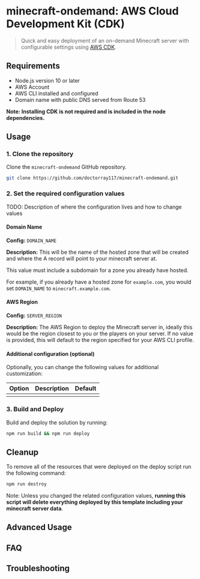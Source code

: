 # minecraft-ondemand: AWS Cloud Development Kit (CDK)

> Quick and easy deployment of an on-demand Minecraft server with configurable
> settings using [AWS CDK](https://aws.amazon.com/cdk/).

## Requirements

- Node.js version 10 or later
- AWS Account
- AWS CLI installed and configured
- Domain name with public DNS served from Route 53

**Note: Installing CDK is not required and is included in the node dependencies.**

## Usage

### 1. Clone the repository

Clone the `minecraft-ondemand` GitHub repository.

```bash
git clone https://github.com/doctorray117/minecraft-ondemand.git
```

### 2. Set the required configuration values

TODO: Description of where the configuration lives and how to change values

#### Domain Name

**Config:** `DOMAIN_NAME`

**Description:** This will be the name of the hosted zone that will be created
and where the A record will point to your minecraft server at.

This value must include a subdomain for a zone you already have hosted.

For example, if you already have a hosted zone for `example.com`, you would set
`DOMAIN_NAME` to `minecraft.example.com`.

#### AWS Region

**Config:** `SERVER_REGION`

**Description:** The AWS Region to deploy the Minecraft server in, ideally this would be the region
closest to you or the players on your server. If no value is provided, this will
default to the region specified for your AWS CLI profile.

#### Additional configuration (optional)

Optionally, you can change the following values for additional customization:

| Option | Description | Default |
| ------ | ----------- | ------- |
|        |             |         |

### 3. Build and Deploy

Build and deploy the solution by running:

```bash
npm run build && npm run deploy
```

## Cleanup

To remove all of the resources that were deployed on the deploy script run the
following command:

```bash
npm run destroy
```

Note: Unless you changed the related configuration values, **running this script
will delete everything deployed by this template including your minecraft server
data**.

## Advanced Usage

## FAQ

## Troubleshooting
